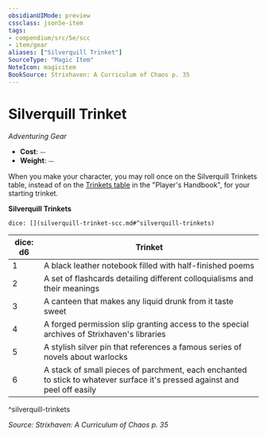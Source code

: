 ```yaml
---
obsidianUIMode: preview
cssclass: json5e-item
tags:
- compendium/src/5e/scc
- item/gear
aliases: ["Silverquill Trinket"]
SourceType: "Magic Item"
NoteIcon: magicitem
BookSource: Strixhaven: A Curriculum of Chaos p. 35
---
```

# Silverquill Trinket
*Adventuring Gear*  

- **Cost**: ⏤
- **Weight**: ⏤

When you make your character, you may roll once on the Silverquill Trinkets table, instead of on the [Trinkets table](/2-Mechanics/CLI/items/trinket.md) in the "Player's Handbook", for your starting trinket.

**Silverquill Trinkets**

`dice: [](silverquill-trinket-scc.md#^silverquill-trinkets)`

| dice: d6 | Trinket |
|----------|---------|
| 1 | A black leather notebook filled with half-finished poems |
| 2 | A set of flashcards detailing different colloquialisms and their meanings |
| 3 | A canteen that makes any liquid drunk from it taste sweet |
| 4 | A forged permission slip granting access to the special archives of Strixhaven's libraries |
| 5 | A stylish silver pin that references a famous series of novels about warlocks |
| 6 | A stack of small pieces of parchment, each enchanted to stick to whatever surface it's pressed against and peel off easily |
^silverquill-trinkets

*Source: Strixhaven: A Curriculum of Chaos p. 35*